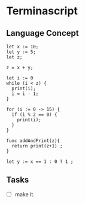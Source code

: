 # Terminascript

## Language Concept
```
let x := 10;
let y := 5;
let z;

z = x + y;

let i := 0
while (i < z) {
  print(i);
  i = i - 1;
}

for (i := 0 -> 15) {
  if (i % 2 == 0) {
    print(i);
  }
}

func addAndPrint(z){
  return print(z+1) ;
}

let y := x == 1 : 0 ? 1 ;
```
## Tasks
- [ ] make it.
